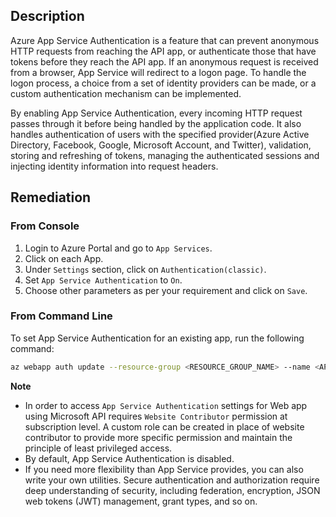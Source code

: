 ## Description

Azure App Service Authentication is a feature that can prevent anonymous HTTP requests from reaching the API app, or authenticate those that have tokens before they reach the API app. If an anonymous request is received from a browser, App Service will redirect to a logon page. To handle the logon process, a choice from a set of identity providers can be made, or a custom authentication mechanism can be implemented.

By enabling App Service Authentication, every incoming HTTP request passes through it before being handled by the application code. It also handles authentication of users with the specified provider(Azure Active Directory, Facebook, Google, Microsoft Account, and Twitter), validation, storing and refreshing of tokens, managing the authenticated sessions and injecting identity information into request headers.

## Remediation

### From Console

  1. Login to Azure Portal and go to `App Services`.
  2. Click on each App.
  3. Under `Settings` section, click on `Authentication(classic)`.
  4. Set `App Service Authentication` to `On`.
  5. Choose other parameters as per your requirement and click on `Save`.

### From Command Line

To set App Service Authentication for an existing app, run the following command:

```bash
az webapp auth update --resource-group <RESOURCE_GROUP_NAME> --name <APP_NAME> --enabled true
```

**Note**

- In order to access `App Service Authentication` settings for Web app using Microsoft API requires `Website Contributor` permission at subscription level. A custom role can be created in place of website contributor to provide more specific permission and maintain the principle of least privileged access.
- By default, App Service Authentication is disabled.
- If you need more flexibility than App Service provides, you can also write your own utilities. Secure authentication and authorization require deep understanding of security, including federation, encryption, JSON web tokens (JWT) management, grant types, and so on.
